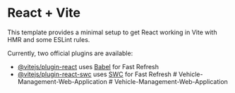 # React + Vite

This template provides a minimal setup to get React working in Vite with HMR and some ESLint rules.

Currently, two official plugins are available:

- [@vitejs/plugin-react](https://github.com/vitejs/vite-plugin-react/blob/main/packages/plugin-react/README.md) uses [Babel](https://babeljs.io/) for Fast Refresh
- [@vitejs/plugin-react-swc](https://github.com/vitejs/vite-plugin-react-swc) uses [SWC](https://swc.rs/) for Fast Refresh
#   V e h i c l e - M a n a g e m e n t - W e b - A p p l i c a t i o n  
 #   V e h i c l e - M a n a g e m e n t - W e b - A p p l i c a t i o n  
 